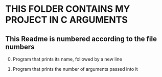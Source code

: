 # THIS FOLDER CONTAINS MY PROJECT IN C ARGUMENTS
## This Readme is numbered according to the file numbers

0.	Program that prints its name, followed by a new line

1.	Program that prints the number of arguments passed into it
